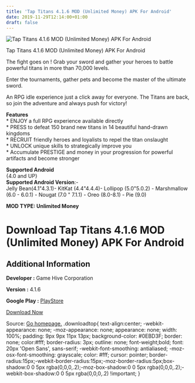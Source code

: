 ```yaml
---
title: 'Tap Titans 4.1.6 MOD (Unlimited Money) APK For Android'
date: 2019-11-29T12:14:00+01:00
draft: false
---
```


![Tap Titans 4.1.6 MOD (Unlimited Money) APK For Android](https://i2.wp.com/apkhome.net/wp-content/uploads/2019/11/Tap-Titans.png "Tap Titans 4.1.6 MOD (Unlimited Money) APK For Android")

  

Tap Titans 4.1.6 MOD (Unlimited Money) APK For Android

The fight goes on ! Grab your sword and gather your heroes to battle powerful titans in more than 70,000 levels.

Enter the tournaments, gather pets and become the master of the ultimate sword.

An RPG idle experience just a click away for everyone. The Titans are back, so join the adventure and always push for victory!

**Features**  
\* ENJOY a full RPG experience available directly  
\* PRESS to defeat 150 brand new titans in 14 beautiful hand-drawn kingdoms  
\* RECRUIT friendly heroes and loyalists to repel the titan onslaught  
\* UNLOCK unique skills to strategically improve you  
\* Accumulate PRESTIGE and money in your progression for powerful artifacts and become stronger

**Supported Android**  
{4.0 and UP}  
**Supported Android Version**:-  
Jelly Bean(4.1"4.3.1)- KitKat (4.4"4.4.4)- Lollipop (5.0"5.0.2) - Marshmallow (6.0 - 6.0.1) - Nougat (7.0 " 7.1.1) - Oreo (8.0-8.1) - Pie (9.0)

**MOD TYPE: Unlimited Money**

Download Tap Titans 4.1.6 MOD (Unlimited Money) APK For Android
===============================================================

Additional Information
----------------------

**Developer :** Game Hive Corporation

**Version :** 4.1.6

**Google Play :** [PlayStore](https://play.google.com/store/apps/details?id=com.gamehivecorp.taptitans)

  

[Download Now](https://store4app.co/post/tap-titans-4-1-6-mod-unlimited-money-apk-for-android_1574955592)

  
Source: [Go homepage.](https://store4app.co/post/tap-titans-4-1-6-mod-unlimited-money-apk-for-android_1574955592) .downloadtop{ text-align:center; -webkit-appearance: none; -moz-appearance: none; appearance: none; width: 100%; padding: 9px 9px 11px 13px; background-color: #0EBD3F; border: none; color:#fff; border-radius: 3px; outline: none; font-weight;bold; font: 20px 'Open Sans', sans-serif; -webkit-font-smoothing: antialiased; -moz-osx-font-smoothing: grayscale; color: #fff; cursor: pointer; border-radius:15px;-webkit-border-radius:15px;-moz-border-radius:5px;box-shadow:0 0 5px rgba(0,0,0,.2);-moz-box-shadow:0 0 5px rgba(0,0,0,.2);-webkit-box-shadow:0 0 5px rgba(0,0,0,.2) !important; }